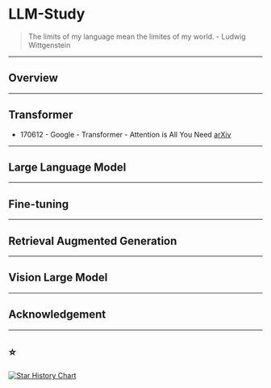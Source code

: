 # LLM-Study


> The limits of my language mean the limites of my world. - Ludwig Wittgenstein

---
## Overview

---
## Transformer
- 170612 - Google - Transformer - Attention is All You Need [arXiv](https://arxiv.org/abs/1706.03762)
---
## Large Language Model

---
## Fine-tuning

---
## Retrieval Augmented Generation

---
## Vision Large Model

---
## Acknowledgement

---
## ⭐

[![Star History Chart](https://api.star-history.com/svg?repos=Jingkou1012/LLM-Study)](https://star-history.com/#Jingkou1012/LLM-Study)
